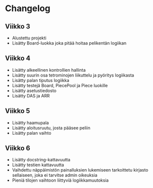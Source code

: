 # Changelog

## Viikko 3

- Alustettu projekti
- Lisätty Board-luokka joka pitää hoitaa pelikentän logiikan

## Viikko 4

- Lisätty alkeellinen kontrollien hallinta
- Lisätty suurin osa tetrominojen liikuttelu ja pyöritys logiikasta
- Lisätty palan tiputus logiikka
- Lisätty testejä Board, PiecePool ja Piece luokille
- Lisätty asetustiedosto
- Lisätty DAS ja ARR

## Viikko 5
- Lisätty haamupala
- Lisätty aloitusruutu, josta pääsee peliin
- Lisätty palan vaihto

## Viikko 6
- Lisätty docstring-kattavuutta
- Lisätty testien kattavuutta
- Vaihdettu näppäimistön painalluksien lukemiseen tarkoittetu kirjasto sellaiseen, joka ei tarvitse admin oikeuksia
- Pieniä tilojen vaihtoon liittyviä logiikkamuutoksia